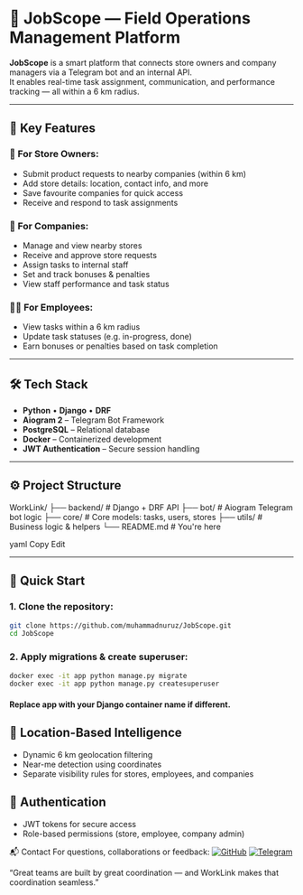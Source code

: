 # 🤝 JobScope — Field Operations Management Platform

**JobScope** is a smart platform that connects store owners and company managers via a Telegram bot and an internal API.  
It enables real-time task assignment, communication, and performance tracking — all within a 6 km radius.

---

## 🎯 Key Features

### 🏪 For Store Owners:
- Submit product requests to nearby companies (within 6 km)
- Add store details: location, contact info, and more
- Save favourite companies for quick access
- Receive and respond to task assignments

### 🏢 For Companies:
- Manage and view nearby stores
- Receive and approve store requests
- Assign tasks to internal staff
- Set and track bonuses & penalties
- View staff performance and task status

### 👨‍💼 For Employees:
- View tasks within a 6 km radius
- Update task statuses (e.g. in-progress, done)
- Earn bonuses or penalties based on task completion

---

## 🛠️ Tech Stack

- **Python** • **Django** • **DRF**
- **Aiogram 2** – Telegram Bot Framework
- **PostgreSQL** – Relational database
- **Docker** – Containerized development
- **JWT Authentication** – Secure session handling

---

## ⚙️ Project Structure

WorkLink/
├── backend/ # Django + DRF API
├── bot/ # Aiogram Telegram bot logic
├── core/ # Core models: tasks, users, stores
├── utils/ # Business logic & helpers
└── README.md # You're here

yaml
Copy
Edit

---

## 🚀 Quick Start

### 1. Clone the repository:
```bash
git clone https://github.com/muhammadnuruz/JobScope.git
cd JobScope
```
### 2. Apply migrations & create superuser:
```bash
docker exec -it app python manage.py migrate
docker exec -it app python manage.py createsuperuser
```
#### Replace app with your Django container name if different.

## 📍 Location-Based Intelligence
- Dynamic 6 km geolocation filtering
- Near-me detection using coordinates
- Separate visibility rules for stores, employees, and companies

## 🔐 Authentication
- JWT tokens for secure access
- Role-based permissions (store, employee, company admin)

📬 Contact
For questions, collaborations or feedback:
[![GitHub](https://img.shields.io/badge/GitHub-181717?logo=github&logoColor=white&style=for-the-badge)](https://github.com/muhammadnuruz)
[![Telegram](https://img.shields.io/badge/Telegram-0088CC?logo=telegram&logoColor=white&style=for-the-badge)](https://t.me/themuhammadnur)

“Great teams are built by great coordination — and WorkLink makes that coordination seamless.”

